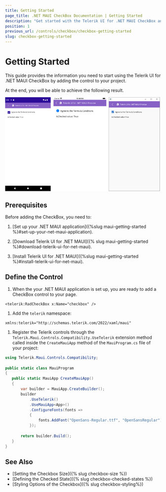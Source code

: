 ```yaml
---
title: Getting Started
page_title: .NET MAUI CheckBox Documentation | Getting Started
description: "Get started with the Telerik UI for .NET MAUI CheckBox and add the control to your .NET MAUI project."
position: 1
previous_url: /controls/checkbox/checkbox-getting-started
slug: checkbox-getting-started
---
```


# Getting Started

This guide provides the information you need to start using the Telerik UI for .NET MAUI CheckBox by adding the control to your project.

At the end, you will be able to achieve the following result.

![Checkbox Getting Started](images/checkbox-getting-started.png)

## Prerequisites

Before adding the CheckBox, you need to:

1. [Set up your .NET MAUI application]({%slug maui-getting-started %}#set-up-your-net-maui-application).

1. [Download Telerik UI for .NET MAUI]({% slug maui-getting-started %}#download-telerik-ui-for-net-maui).

1. [Install Telerik UI for .NET MAUI]({%slug maui-getting-started %}#install-telerik-ui-for-net-maui).

## Define the Control

1. When the your .NET MAUI application is set up, you are ready to add a CheckBox control to your page.

 ```XAML
<telerik:RadCheckBox x:Name="checkbox" />
 ```

1. Add the `telerik` namespace:

 ```XAML
 xmlns:telerik="http://schemas.telerik.com/2022/xaml/maui"
 ```

1. Register the Telerik controls through the `Telerik.Maui.Controls.Compatibility.UseTelerik` extension method called inside the `CreateMauiApp` method of the `MauiProgram.cs` file of your project:

 ```C#
 using Telerik.Maui.Controls.Compatibility;

 public static class MauiProgram
 {
	public static MauiApp CreateMauiApp()
	{
		var builder = MauiApp.CreateBuilder();
		builder
			.UseTelerik()
			.UseMauiApp<App>()
			.ConfigureFonts(fonts =>
			{
				fonts.AddFont("OpenSans-Regular.ttf", "OpenSansRegular");
			});

		return builder.Build();
	}
 }           
 ```

## See Also

- [Setting the Checkbox Size]({% slug checkbox-size %})
- [Defining the Checked State]({% slug checkbox-checked-states %})
- [Styling Options of the Checkbox]({% slug checkbox-styling%})
